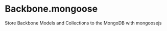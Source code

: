 Backbone.mongoose
=================

Store Backbone Models and Collections to the MongoDB with mongoosejs
